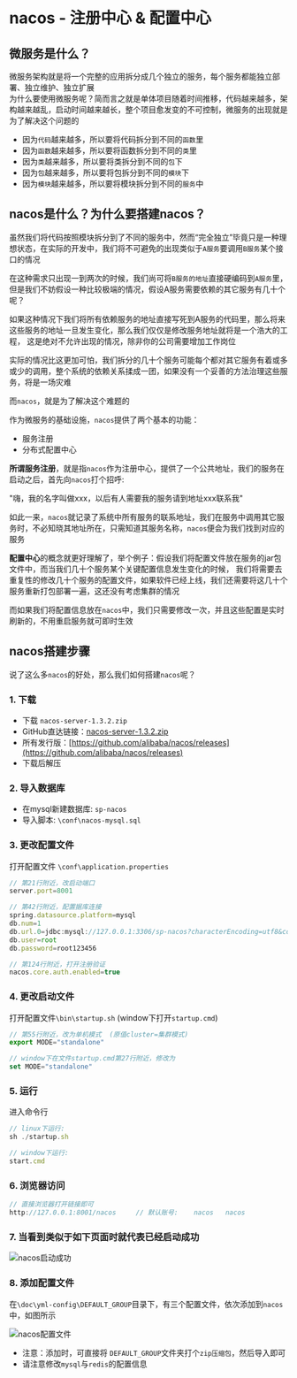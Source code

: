 # nacos - 注册中心 & 配置中心


## 微服务是什么？
微服务架构就是将一个完整的应用拆分成几个独立的服务，每个服务都能独立部署、独立维护、独立扩展 <br>
为什么要使用微服务呢？简而言之就是单体项目随着时间推移，代码越来越多，架构越来越乱，启动时间越来越长，整个项目愈发变的不可控制，微服务的出现就是为了解决这个问题的

- 因为`代码`越来越多，所以要将代码拆分到不同的`函数`里
- 因为`函数`越来越多，所以要将函数拆分到不同的`类`里
- 因为`类`越来越多，所以要将类拆分到不同的`包`下
- 因为`包`越来越多，所以要将包拆分到不同的`模块`下
- 因为`模块`越来越多，所以要将模块拆分到不同的`服务`中



## nacos是什么？为什么要搭建nacos？

虽然我们将代码按照模块拆分到了不同的服务中，然而“完全独立”毕竟只是一种理想状态，在实际的开发中，我们将不可避免的出现类似于`A服务`要调用`B服务`某个接口的情况 

在这种需求只出现一到两次的时候，我们尚可将`B服务的地址`直接硬编码到`A服务`里，但是我们不妨假设一种比较极端的情况，假设A服务需要依赖的其它服务有几十个呢？

如果这种情况下我们将所有依赖服务的地址直接写死到A服务的代码里，那么将来这些服务的地址一旦发生变化，那么我们仅仅是修改服务地址就将是一个浩大的工程，
这是绝对不允许出现的情况，除非你的公司需要增加工作岗位

实际的情况比这更加可怕，我们拆分的几十个服务可能每个都对其它服务有着或多或少的调用，整个系统的依赖关系揉成一团，如果没有一个妥善的方法治理这些服务，将是一场灾难

而`nacos`，就是为了解决这个难题的

作为微服务的基础设施，`nacos`提供了两个基本的功能：
- 服务注册
- 分布式配置中心

**所谓服务注册**，就是指`nacos`作为注册中心，提供了一个公共地址，我们的服务在启动之后，首先向`nacos`打个招呼:

"嗨，我的名字叫做xxx，以后有人需要我的服务请到地址xxx联系我"

如此一来，`nacos`就记录了系统中所有服务的联系地址，我们在服务中调用其它服务时，不必知晓其地址所在，只需知道其服务名称，`nacos`便会为我们找到对应的服务

**配置中心**的概念就更好理解了，举个例子：假设我们将配置文件放在服务的jar包文件中，而当我们几十个服务某个关键配置信息发生变化的时候，
我们将需要去重复性的修改几十个服务的配置文件，如果软件已经上线，我们还需要将这几十个服务重新打包部署一遍，这还没有考虑集群的情况

而如果我们将配置信息放在`nacos`中，我们只需要修改一次，并且这些配置是实时刷新的，不用重启服务就可即时生效



## nacos搭建步骤

说了这么多`nacos`的好处，那么我们如何搭建`nacos`呢？<br>


### 1. 下载
- 下载 `nacos-server-1.3.2.zip`
- GitHub直达链接：[nacos-server-1.3.2.zip](https://github.com/alibaba/nacos/releases/download/1.3.2/nacos-server-1.3.2.zip)
- 所有发行版：[https://github.com/alibaba/nacos/releases](https://github.com/alibaba/nacos/releases)
- 下载后解压


### 2. 导入数据库
- 在mysql新建数据库: `sp-nacos`
- 导入脚本: `\conf\nacos-mysql.sql`


### 3. 更改配置文件 
打开配置文件 `\conf\application.properties`
``` js
// 第21行附近，改启动端口
server.port=8001

// 第42行附近，配置据库连接 
spring.datasource.platform=mysql
db.num=1
db.url.0=jdbc:mysql://127.0.0.1:3306/sp-nacos?characterEncoding=utf8&connectTimeout=1000&socketTimeout=3000&autoReconnect=true&useUnicode=true&useSSL=false&serverTimezone=UTC
db.user=root
db.password=root123456

// 第124行附近，打开注册验证 
nacos.core.auth.enabled=true
```


### 4. 更改启动文件
打开配置文件`\bin\startup.sh` (window下打开`startup.cmd`)

``` js
// 第55行附近，改为单机模式  (原值cluster=集群模式)
export MODE="standalone"

// window下在文件startup.cmd第27行附近，修改为
set MODE="standalone"
```


### 5. 运行
进入命令行
``` js
// linux下运行: 
sh ./startup.sh

// window下运行:
start.cmd
```


### 6. 浏览器访问

``` js
// 直接浏览器打开链接即可
http://127.0.0.1:8001/nacos		// 默认账号: 	nacos	nacos
```


### 7. 当看到类似于如下页面时就代表已经启动成功

![nacos启动成功](http://oss.dev33.cn/sp-cloud/nacos-ui.png)


### 8. 添加配置文件

在`\doc\yml-config\DEFAULT_GROUP`目录下，有三个配置文件，依次添加到`nacos`中，如图所示 

![nacos配置文件](http://oss.dev33.cn/sp-cloud/nacos-config.png)

- 注意：添加时，可直接将 `DEFAULT_GROUP`文件夹打个`zip压缩包`，然后导入即可
- 请注意修改`mysql`与`redis`的配置信息 
